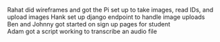 Rahat did wireframes and got the Pi set up to take images, read IDs, and upload images
Hank set up django endpoint to handle image uploads  
Ben and Johnny got started on sign up pages for student  
Adam got a script working to transcribe an audio file  
